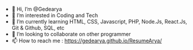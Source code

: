 - 👋 Hi, I’m @Gedearya
- 👀 I’m interested in Coding and Tech
- 🌱 I’m currently learning HTML, CSS, Javascript, PHP, Node.Js, React.Js, Git & Github, SQL, etc
- 💞️ I’m looking to collaborate on other programmer
- 📫 How to reach me : https://gedearya.github.io/ResumeArya/

<!---
Gedearya/Gedearya is a ✨ special ✨ repository because its `README.md` (this file) appears on your GitHub profile.
You can click the Preview link to take a look at your changes.
--->
